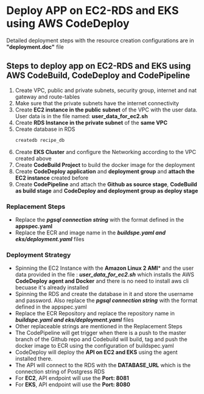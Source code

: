 # Deploy APP on EC2-RDS and EKS using AWS CodeDeploy

Detailed deployment steps with the resource creation configurations are in **"deployment.doc"** file
## Steps to deploy app on EC2-RDS and EKS using AWS CodeBuild, CodeDeploy and CodePipeline

1. Create VPC, public and private subnets, security group, internet and nat gateway and route-tables
2. Make sure that the private subnets have the internet connectivity
3. Create **EC2 instance in the public subnet** of the VPC with the user data. User data is in the file named: **user_data_for_ec2.sh**
4. Create **RDS Instance in the private subnet** of the **same VPC**
5. Create database in RDS
    ```bash
    createdb recipe_db
   ```
6. Create **EKS Cluster** and configure the Networking according to the VPC created above
6. Create **CodeBuild Project** to build the docker image for the deployment
7. Create **CodeDeploy application** and **deployment group** and **attach the EC2 instance** created before
8. Create **CodePipeline** and attach the **Github as source stage**, **CodeBuild as build stage** and **CodeDeploy and deployment group as deploy stage** 

### Replacement Steps
- Replace the ***pgsql connection string*** with the format defined in the **appspec.yaml**
- Replace the ECR and image name in the ***buildspe.yaml and eks/deployment.yaml*** files
### Deployment Strategy
- Spinning the EC2 Instance with the **Amazon Linux 2 AMI*** and the user data provided in the file : ***user_data_for_ec2.sh*** which installs the AWS **CodeDeploy agent and Docker** and there is no need to install aws cli becuase it's already installed
- Spinning the RDS and create the database in it and store the username and password. Also replace the ***pgsql connection string*** with the format defined in the appspec.yaml
- Replace the ECR Repository and replace the repository name in ***buildspe.yaml and eks/deployment.yaml*** files
- Other replaceable strings are mentioned in the Replacement Steps
- The CodePipeline will get trigger when there is a push to the master branch of the Github repo and Codebuild will build, tag and push the docker image to ECR using the configuration of buildspec.yaml
- CodeDeploy will deploy the **API on EC2 and EKS** using the agent installed there. 
- The API will connect to the RDS with the **DATABASE_URL** which is the connection string of Postgress RDS
- For **EC2**, API endpoint will use the **Port: 8081**
- For **EKS**, API endpoint will use the **Port: 8080**
